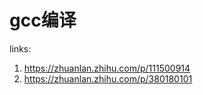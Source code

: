 # gcc编译

links:

1. <https://zhuanlan.zhihu.com/p/111500914>
2. <https://zhuanlan.zhihu.com/p/380180101>

